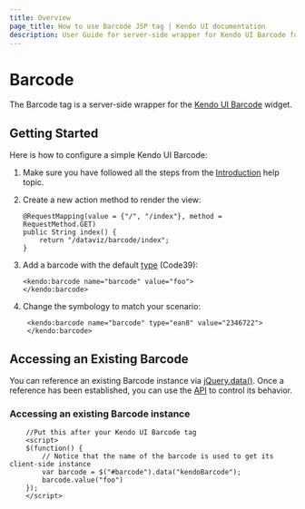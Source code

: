 ```yaml
---
title: Overview
page_title: How to use Barcode JSP tag | Kendo UI documentation
description: User Guide for server-side wrapper for Kendo UI Barcode for JSP.
---
```


# Barcode

The Barcode tag is a server-side wrapper for the [Kendo UI Barcode](/api/web/barcode) widget.

## Getting Started

Here is how to configure a simple Kendo UI Barcode:

1.  Make sure you have followed all the steps from the [Introduction](/getting-started/using-kendo-with/jsp/introduction) help topic.

2.  Create a new action method to render the view:

        @RequestMapping(value = {"/", "/index"}, method = RequestMethod.GET)
        public String index() {
            return "/dataviz/barcode/index";
        }

3.  Add a barcode with the default [type](/api/web/barcode#configuration-type) (Code39):

        <kendo:barcode name="barcode" value="foo">
        </kendo:barcode>

4. Change the symbology to match your scenario:

        <kendo:barcode name="barcode" type="ean8" value="2346722">
        </kendo:barcode>


## Accessing an Existing Barcode

You can reference an existing Barcode instance via [jQuery.data()](http://api.jquery.com/jQuery.data/).
Once a reference has been established, you can use the [API](/api/web/barcode#methods) to control its behavior.

### Accessing an existing Barcode instance

        //Put this after your Kendo UI Barcode tag
        <script>
        $(function() {
            // Notice that the name of the barcode is used to get its client-side instance
            var barcode = $("#barcode").data("kendoBarcode");
            barcode.value("foo")
        });
        </script>
